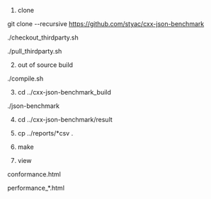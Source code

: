 
1. clone

git clone --recursive https://github.com/styac/cxx-json-benchmark

./checkout_thirdparty.sh

./pull_thirdparty.sh

2. out of source build

./compile.sh

3. cd ../cxx-json-benchmark_build

./json-benchmark

4. cd ../cxx-json-benchmark/result

5. cp ../reports/*csv .

6. make

7. view

conformance.html

performance_*.html



